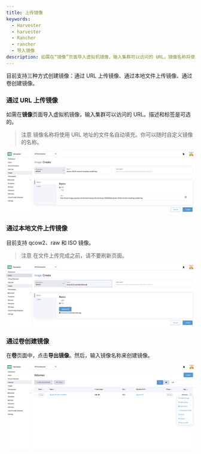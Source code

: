 ```yaml
---
title: 上传镜像
keywords:
  - Harvester
  - harvester
  - Rancher
  - rancher
  - 导入镜像
description: 如需在“镜像”页面导入虚拟机镜像，输入集群可以访问的 URL。镜像名称将使用 URL 地址的文件名自动填充。你可以随时在需要时对其进行自定义。
---
```


目前支持三种方式创建镜像：通过 URL 上传镜像、通过本地文件上传镜像、通过卷创建镜像。

### 通过 URL 上传镜像

如需在**镜像**页面导入虚拟机镜像，输入集群可以访问的 URL。描述和标签是可选的。

> 注意
> 镜像名称将使用 URL 地址的文件名自动填充。你可以随时自定义镜像的名称。

![](../assets/upload-image.png)

### 通过本地文件上传镜像

目前支持 qcow2、raw 和 ISO 镜像。

> 注意
> 在文件上传完成之前，请不要刷新页面。

![](../assets/upload-image-local.png)


### 通过卷创建镜像

在**卷**页面中，点击**导出镜像**。然后，输入镜像名称来创建镜像。

![](../assets/export-image.png)
